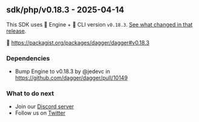 ## sdk/php/v0.18.3 - 2025-04-14

This SDK uses 🚙 Engine + 🚗 CLI version `v0.18.3`. [See what changed in that release](https://github.com/dagger/dagger/releases/tag/v0.18.3).

🐘 https://packagist.org/packages/dagger/dagger#v0.18.3

### Dependencies
- Bump Engine to v0.18.3 by @jedevc in https://github.com/dagger/dagger/pull/10149

### What to do next
- Join our [Discord server](https://discord.gg/dagger-io)
- Follow us on [Twitter](https://twitter.com/dagger_io)
